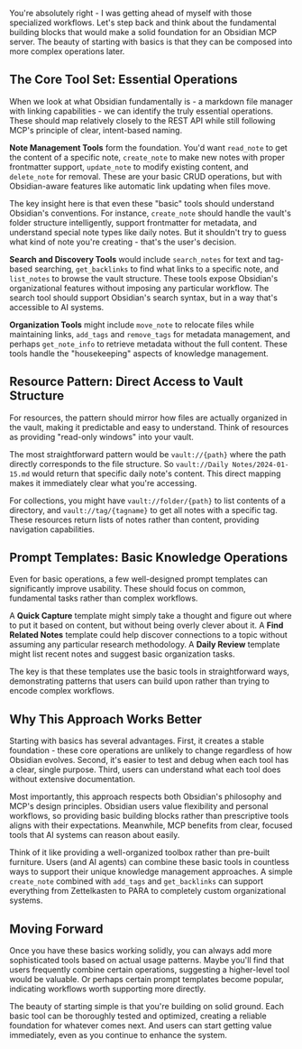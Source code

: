 You're absolutely right - I was getting ahead of myself with those specialized workflows. Let's step back and think about the fundamental building blocks that would make a solid foundation for an Obsidian MCP server. The beauty of starting with basics is that they can be composed into more complex operations later.

## The Core Tool Set: Essential Operations

When we look at what Obsidian fundamentally is - a markdown file manager with linking capabilities - we can identify the truly essential operations. These should map relatively closely to the REST API while still following MCP's principle of clear, intent-based naming.

**Note Management Tools** form the foundation. You'd want `read_note` to get the content of a specific note, `create_note` to make new notes with proper frontmatter support, `update_note` to modify existing content, and `delete_note` for removal. These are your basic CRUD operations, but with Obsidian-aware features like automatic link updating when files move.

The key insight here is that even these "basic" tools should understand Obsidian's conventions. For instance, `create_note` should handle the vault's folder structure intelligently, support frontmatter for metadata, and understand special note types like daily notes. But it shouldn't try to guess what kind of note you're creating - that's the user's decision.

**Search and Discovery Tools** would include `search_notes` for text and tag-based searching, `get_backlinks` to find what links to a specific note, and `list_notes` to browse the vault structure. These tools expose Obsidian's organizational features without imposing any particular workflow. The search tool should support Obsidian's search syntax, but in a way that's accessible to AI systems.

**Organization Tools** might include `move_note` to relocate files while maintaining links, `add_tags` and `remove_tags` for metadata management, and perhaps `get_note_info` to retrieve metadata without the full content. These tools handle the "housekeeping" aspects of knowledge management.

## Resource Pattern: Direct Access to Vault Structure

For resources, the pattern should mirror how files are actually organized in the vault, making it predictable and easy to understand. Think of resources as providing "read-only windows" into your vault.

The most straightforward pattern would be `vault://{path}` where the path directly corresponds to the file structure. So `vault://Daily Notes/2024-01-15.md` would return that specific daily note's content. This direct mapping makes it immediately clear what you're accessing.

For collections, you might have `vault://folder/{path}` to list contents of a directory, and `vault://tag/{tagname}` to get all notes with a specific tag. These resources return lists of notes rather than content, providing navigation capabilities.

## Prompt Templates: Basic Knowledge Operations

Even for basic operations, a few well-designed prompt templates can significantly improve usability. These should focus on common, fundamental tasks rather than complex workflows.

A **Quick Capture** template might simply take a thought and figure out where to put it based on content, but without being overly clever about it. A **Find Related Notes** template could help discover connections to a topic without assuming any particular research methodology. A **Daily Review** template might list recent notes and suggest basic organization tasks.

The key is that these templates use the basic tools in straightforward ways, demonstrating patterns that users can build upon rather than trying to encode complex workflows.

## Why This Approach Works Better

Starting with basics has several advantages. First, it creates a stable foundation - these core operations are unlikely to change regardless of how Obsidian evolves. Second, it's easier to test and debug when each tool has a clear, single purpose. Third, users can understand what each tool does without extensive documentation.

Most importantly, this approach respects both Obsidian's philosophy and MCP's design principles. Obsidian users value flexibility and personal workflows, so providing basic building blocks rather than prescriptive tools aligns with their expectations. Meanwhile, MCP benefits from clear, focused tools that AI systems can reason about easily.

Think of it like providing a well-organized toolbox rather than pre-built furniture. Users (and AI agents) can combine these basic tools in countless ways to support their unique knowledge management approaches. A simple `create_note` combined with `add_tags` and `get_backlinks` can support everything from Zettelkasten to PARA to completely custom organizational systems.

## Moving Forward

Once you have these basics working solidly, you can always add more sophisticated tools based on actual usage patterns. Maybe you'll find that users frequently combine certain operations, suggesting a higher-level tool would be valuable. Or perhaps certain prompt templates become popular, indicating workflows worth supporting more directly.

The beauty of starting simple is that you're building on solid ground. Each basic tool can be thoroughly tested and optimized, creating a reliable foundation for whatever comes next. And users can start getting value immediately, even as you continue to enhance the system.